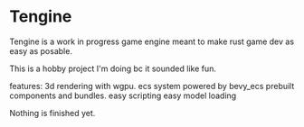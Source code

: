 # Tengine

Tengine is a work in progress game engine meant to make rust game dev as easy as posable.

This is a hobby project I'm doing bc it sounded like fun.

features:
3d rendering with wgpu.
ecs system powered by bevy_ecs
prebuilt components and bundles.
easy scripting
easy model loading


Nothing is finished yet.

